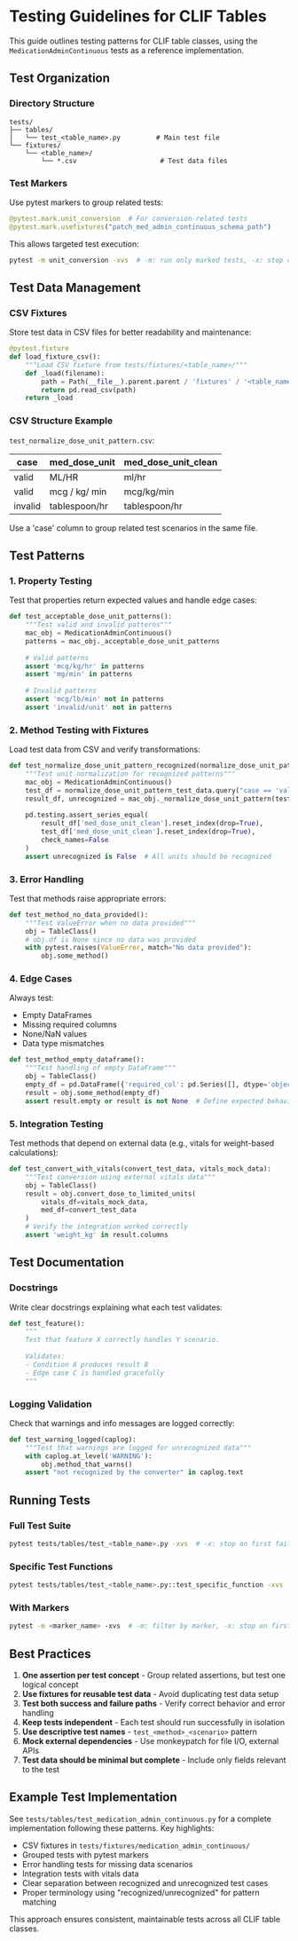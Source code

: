 # Testing Guidelines for CLIF Tables

This guide outlines testing patterns for CLIF table classes, using the `MedicationAdminContinuous` tests as a reference implementation.

## Test Organization

### Directory Structure
```
tests/
├── tables/
│   └── test_<table_name>.py         # Main test file
└── fixtures/
    └── <table_name>/
        └── *.csv                     # Test data files
```

### Test Markers
Use pytest markers to group related tests:
```python
@pytest.mark.unit_conversion  # For conversion-related tests
@pytest.mark.usefixtures("patch_med_admin_continuous_schema_path")
```

This allows targeted test execution:
```bash
pytest -m unit_conversion -xvs  # -m: run only marked tests, -x: stop on first failure, -v: verbose, -s: show print statements
```

## Test Data Management

### CSV Fixtures
Store test data in CSV files for better readability and maintenance:

```python
@pytest.fixture
def load_fixture_csv():
    """Load CSV fixture from tests/fixtures/<table_name>/"""
    def _load(filename):
        path = Path(__file__).parent.parent / 'fixtures' / '<table_name>' / filename
        return pd.read_csv(path)
    return _load
```

### CSV Structure Example
`test_normalize_dose_unit_pattern.csv`:

| case    | med_dose_unit    | med_dose_unit_clean |
|---------|------------------|---------------------|
| valid   | ML/HR            | ml/hr               |
| valid   | mcg / kg/ min    | mcg/kg/min          |
| invalid | tablespoon/hr    | tablespoon/hr       |

Use a 'case' column to group related test scenarios in the same file.

## Test Patterns

### 1. Property Testing
Test that properties return expected values and handle edge cases:

```python
def test_acceptable_dose_unit_patterns():
    """Test valid and invalid patterns"""
    mac_obj = MedicationAdminContinuous()
    patterns = mac_obj._acceptable_dose_unit_patterns
    
    # Valid patterns
    assert 'mcg/kg/hr' in patterns
    assert 'mg/min' in patterns
    
    # Invalid patterns
    assert 'mcg/lb/min' not in patterns
    assert 'invalid/unit' not in patterns
```

### 2. Method Testing with Fixtures
Load test data from CSV and verify transformations:

```python
def test_normalize_dose_unit_pattern_recognized(normalize_dose_unit_pattern_test_data):
    """Test unit normalization for recognized patterns"""
    mac_obj = MedicationAdminContinuous()
    test_df = normalize_dose_unit_pattern_test_data.query("case == 'valid'")
    result_df, unrecognized = mac_obj._normalize_dose_unit_pattern(test_df[['med_dose_unit']])
    
    pd.testing.assert_series_equal(
        result_df['med_dose_unit_clean'].reset_index(drop=True),
        test_df['med_dose_unit_clean'].reset_index(drop=True),
        check_names=False
    )
    assert unrecognized is False  # All units should be recognized
```

### 3. Error Handling
Test that methods raise appropriate errors:

```python
def test_method_no_data_provided():
    """Test ValueError when no data provided"""
    obj = TableClass()
    # obj.df is None since no data was provided
    with pytest.raises(ValueError, match="No data provided"):
        obj.some_method()
```

### 4. Edge Cases
Always test:
- Empty DataFrames
- Missing required columns
- None/NaN values
- Data type mismatches

```python
def test_method_empty_dataframe():
    """Test handling of empty DataFrame"""
    obj = TableClass()
    empty_df = pd.DataFrame({'required_col': pd.Series([], dtype='object')})
    result = obj.some_method(empty_df)
    assert result.empty or result is not None  # Define expected behavior
```

### 5. Integration Testing
Test methods that depend on external data (e.g., vitals for weight-based calculations):

```python
def test_convert_with_vitals(convert_test_data, vitals_mock_data):
    """Test conversion using external vitals data"""
    obj = TableClass()
    result = obj.convert_dose_to_limited_units(
        vitals_df=vitals_mock_data,
        med_df=convert_test_data
    )
    # Verify the integration worked correctly
    assert 'weight_kg' in result.columns
```

## Test Documentation

### Docstrings
Write clear docstrings explaining what each test validates:

```python
def test_feature():
    """
    Test that feature X correctly handles Y scenario.
    
    Validates:
    - Condition A produces result B
    - Edge case C is handled gracefully
    """
```

### Logging Validation
Check that warnings and info messages are logged correctly:

```python
def test_warning_logged(caplog):
    """Test that warnings are logged for unrecognized data"""
    with caplog.at_level('WARNING'):
        obj.method_that_warns()
    assert "not recognized by the converter" in caplog.text
```

## Running Tests

### Full Test Suite
```bash
pytest tests/tables/test_<table_name>.py -xvs  # -x: stop on first failure, -v: verbose, -s: show print statements
```

### Specific Test Functions
```bash
pytest tests/tables/test_<table_name>.py::test_specific_function -xvs  # :: selects specific test function
```

### With Markers
```bash
pytest -m <marker_name> -xvs  # -m: filter by marker, -x: stop on first failure, -v: verbose, -s: show print statements
```

## Best Practices

1. **One assertion per test concept** - Group related assertions, but test one logical concept
2. **Use fixtures for reusable test data** - Avoid duplicating test data setup
3. **Test both success and failure paths** - Verify correct behavior and error handling
4. **Keep tests independent** - Each test should run successfully in isolation
5. **Use descriptive test names** - `test_<method>_<scenario>` pattern
6. **Mock external dependencies** - Use monkeypatch for file I/O, external APIs
7. **Test data should be minimal but complete** - Include only fields relevant to the test

## Example Test Implementation

See `tests/tables/test_medication_admin_continuous.py` for a complete implementation following these patterns. Key highlights:

- CSV fixtures in `tests/fixtures/medication_admin_continuous/`
- Grouped tests with pytest markers
- Error handling tests for missing data scenarios
- Integration tests with vitals data
- Clear separation between recognized and unrecognized test cases
- Proper terminology using "recognized/unrecognized" for pattern matching

This approach ensures consistent, maintainable tests across all CLIF table classes.